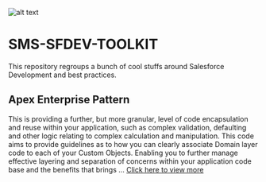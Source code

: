 ![alt text](http://www.smsmt.com/hs-fs/hubfs/SMS_Logo-1.png?t=1490163156935&width=300&name=SMS_Logo-1.png "SMS Management & Technology")

# SMS-SFDEV-TOOLKIT
This repository regroups a bunch of cool stuffs around Salesforce Development and best practices. 

## Apex Enterprise Pattern ##
This is providing a further, but more granular, level of code encapsulation and reuse within your application, such as complex validation, defaulting and other logic relating to complex calculation and manipulation. This code aims to provide guidelines as to how you can clearly associate Domain layer code to each of your Custom Objects. Enabling you to further manage effective layering and separation of concerns within your application code base and the benefits that brings ... [Click here to view more](https://github.com/davidbrowaeys/SMS-SFDEV-TOOLKIT/tree/master/Apex%20Enterprise%20Pattern)


